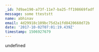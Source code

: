 ```yaml
---
_id: 7d9ae190-a73f-11e7-ba25-ff198669fadf
message: some tteststt
name: abhinav
email: 4d29918c109bc75d2a1fd8420660d72b
date: '2017-10-02T07:01:19.439Z'
timestamp: 1506927679
---
```

undefined
